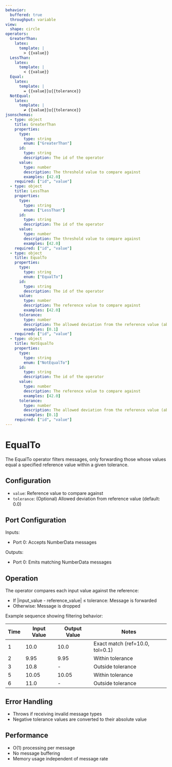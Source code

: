 ```yaml
---
behavior:
  buffered: true
  throughput: variable
view:
  shape: circle
operators:
  GreaterThan:
    latex:
      template: |
        > {{value}}
  LessThan:
    latex:
      template: |
        < {{value}}
  Equal:
    latex:
      template: |
        = {{value}}±{{tolerance}}
  NotEqual:
    latex:
      template: |
        ≠ {{value}}±{{tolerance}}
jsonschemas:
  - type: object
    title: GreaterThan
    properties:
      type:
        type: string
        enum: ["GreaterThan"]
      id:
        type: string
        description: The id of the operator
      value:
        type: number
        description: The threshold value to compare against
        examples: [42.0]
    required: ["id", "value"]
  - type: object
    title: LessThan
    properties:
      type:
        type: string
        enum: ["LessThan"]
      id:
        type: string
        description: The id of the operator
      value:
        type: number
        description: The threshold value to compare against
        examples: [42.0]
    required: ["id", "value"]
  - type: object
    title: EqualTo
    properties:
      type:
        type: string
        enum: ["EqualTo"]
      id:
        type: string
        description: The id of the operator
      value:
        type: number
        description: The reference value to compare against
        examples: [42.0]
      tolerance:
        type: number
        description: The allowed deviation from the reference value (absolute)
        examples: [0.1]
    required: ["id", "value"]
  - type: object
    title: NotEqualTo
    properties:
      type:
        type: string
        enum: ["NotEqualTo"]
      id:
        type: string
        description: The id of the operator
      value:
        type: number
        description: The reference value to compare against
        examples: [42.0]
      tolerance:
        type: number
        description: The allowed deviation from the reference value (absolute)
        examples: [0.1]
    required: ["id", "value"]
---
```


# EqualTo

The EqualTo operator filters messages, only forwarding those whose values equal a specified reference value within a given tolerance.

## Configuration

- `value`: Reference value to compare against
- `tolerance`: (Optional) Allowed deviation from reference value (default: 0.0)

## Port Configuration

Inputs:

- Port 0: Accepts NumberData messages

Outputs:

- Port 0: Emits matching NumberData messages

## Operation

The operator compares each input value against the reference:

- If |input_value - reference_value| ≤ tolerance: Message is forwarded
- Otherwise: Message is dropped

Example sequence showing filtering behavior:

| Time | Input Value | Output Value | Notes                           |
| ---- | ----------- | ------------ | ------------------------------- |
| 1    | 10.0        | 10.0         | Exact match (ref=10.0, tol=0.1) |
| 2    | 9.95        | 9.95         | Within tolerance                |
| 3    | 10.8        | -            | Outside tolerance               |
| 5    | 10.05       | 10.05        | Within tolerance                |
| 6    | 11.0        | -            | Outside tolerance               |

## Error Handling

- Throws if receiving invalid message types
- Negative tolerance values are converted to their absolute value

## Performance

- O(1) processing per message
- No message buffering
- Memory usage independent of message rate
